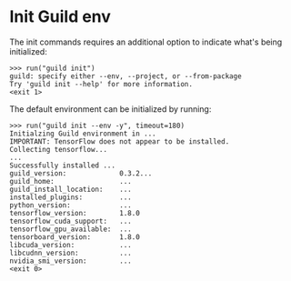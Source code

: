 # Init Guild env

The init commands requires an additional option to indicate what's
being initialized:

    >>> run("guild init")
    guild: specify either --env, --project, or --from-package
    Try 'guild init --help' for more information.
    <exit 1>

The default environment can be initialized by running:

    >>> run("guild init --env -y", timeout=180)
    Initialzing Guild environment in ...
    IMPORTANT: TensorFlow does not appear to be installed.
    Collecting tensorflow...
    ...
    Successfully installed ...
    guild_version:             0.3.2...
    guild_home:                ...
    guild_install_location:    ...
    installed_plugins:         ...
    python_version:            ...
    tensorflow_version:        1.8.0
    tensorflow_cuda_support:   ...
    tensorflow_gpu_available:  ...
    tensorboard_version:       1.8.0
    libcuda_version:           ...
    libcudnn_version:          ...
    nvidia_smi_version:        ...
    <exit 0>
